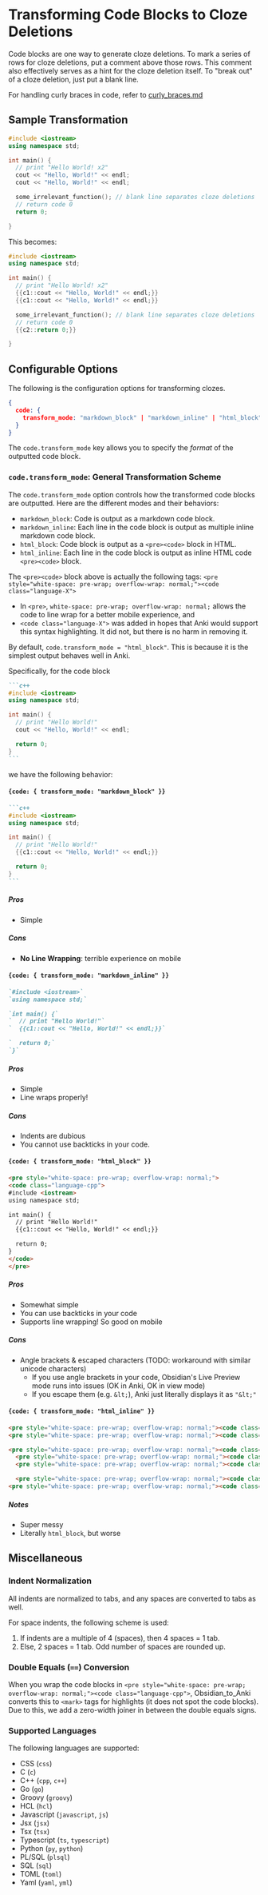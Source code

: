 # Transforming Code Blocks to Cloze Deletions

Code blocks are one way to generate cloze deletions. To mark a series of rows for cloze deletions, put a comment above those rows. This comment also effectively serves as a hint for the cloze deletion itself. To "break out" of a cloze deletion, just put a blank line.

For handling curly braces in code, refer to [curly_braces.md](./curly_braces.md)

## Sample Transformation

```c++
#include <iostream>
using namespace std;

int main() {
  // print "Hello World! x2"
  cout << "Hello, World!" << endl;
  cout << "Hello, World!" << endl;

  some_irrelevant_function(); // blank line separates cloze deletions
  // return code 0
  return 0;

}
```

This becomes:

```c++
#include <iostream>
using namespace std;

int main() {
  // print "Hello World! x2"
  {{c1::cout << "Hello, World!" << endl;}}
  {{c1::cout << "Hello, World!" << endl;}}

  some_irrelevant_function(); // blank line separates cloze deletions
  // return code 0
  {{c2::return 0;}}

}
```

## Configurable Options

The following is the configuration options for transforming clozes.

```json
{
  code: {
    transform_mode: "markdown_block" | "markdown_inline" | "html_block" | "html_inline" ;
  }
}
```

The `code.transform_mode` key allows you to specify the _format_ of the outputted code block.

### `code.transform_mode`: General Transformation Scheme

The `code.transform_mode` option controls how the transformed code blocks are outputted. Here are the different modes and their behaviors:

- `markdown_block`: Code is output as a markdown code block.
- `markdown_inline`: Each line in the code block is output as multiple inline markdown code block.
- `html_block`: Code block is output as a `<pre><code>` block in HTML.
- `html_inline`: Each line in the code block is output as inline HTML code `<pre><code>` block.

The `<pre><code>` block above is actually the following tags: `<pre style="white-space: pre-wrap; overflow-wrap: normal;"><code class="language-X">`

- In `<pre>`, `white-space: pre-wrap; overflow-wrap: normal;` allows the code to line wrap for a better mobile experience, and
- `<code class="language-X">` was added in hopes that Anki would support this syntax highlighting. It did not, but there is no harm in removing it.

By default, `code.transform_mode = "html_block"`. This is because it is the simplest output behaves well in Anki.

Specifically, for the code block

````markdown
```c++
#include <iostream>
using namespace std;

int main() {
  // print "Hello World!"
  cout << "Hello, World!" << endl;

  return 0;
}
```
````

we have the following behavior:

#### `{code: { transform_mode: "markdown_block" }}`

````markdown
```c++
#include <iostream>
using namespace std;

int main() {
  // print "Hello World!"
  {{c1::cout << "Hello, World!" << endl;}}

  return 0;
}
```
````

##### Pros

- Simple

##### Cons

- **No Line Wrapping**: terrible experience on mobile

#### `{code: { transform_mode: "markdown_inline" }}`

```markdown
`#include <iostream>`
`using namespace std;`

`int main() {`
`  // print "Hello World!"`
`  {{c1::cout << "Hello, World!" << endl;}}`

`  return 0;`
`}`
```

##### Pros

- Simple
- Line wraps properly!

##### Cons

- Indents are dubious
- You cannot use backticks in your code.

#### `{code: { transform_mode: "html_block" }}`

```markdown
<pre style="white-space: pre-wrap; overflow-wrap: normal;">
<code class="language-cpp">
#include <iostream>
using namespace std;

int main() {
  // print "Hello World!"
  {{c1::cout << "Hello, World!" << endl;}}

  return 0;
}
</code>
</pre>
```

##### Pros

- Somewhat simple
- You can use backticks in your code
- Supports line wrapping! So good on mobile

##### Cons

- Angle brackets & escaped characters (TODO: workaround with similar unicode characters)
  - If you use angle brackets in your code, Obsidian's Live Preview mode runs into issues (OK in Anki, OK in view mode)
  - If you escape them (e.g. `&lt;`), Anki just literally displays it as `"&lt;"`

#### `{code: { transform_mode: "html_inline" }}`

```markdown
<pre style="white-space: pre-wrap; overflow-wrap: normal;"><code class="language-cpp">#include <iostream></code></pre>
<pre style="white-space: pre-wrap; overflow-wrap: normal;"><code class="language-cpp">using namespace std;</code></pre>

<pre style="white-space: pre-wrap; overflow-wrap: normal;"><code class="language-cpp">int main() {</code></pre>
  <pre style="white-space: pre-wrap; overflow-wrap: normal;"><code class="language-cpp">// print "Hello World!"</code></pre>
  <pre style="white-space: pre-wrap; overflow-wrap: normal;"><code class="language-cpp">{{c1::cout << "Hello, World!" << endl;}}</code></pre>

  <pre style="white-space: pre-wrap; overflow-wrap: normal;"><code class="language-cpp">return 0;</code></pre>
<pre style="white-space: pre-wrap; overflow-wrap: normal;"><code class="language-cpp">}</code></pre>
```

##### Notes

- Super messy
- Literally `html_block`, but worse

## Miscellaneous

### Indent Normalization

All indents are normalized to tabs, and any spaces are converted to tabs as well.

For space indents, the following scheme is used:

1. If indents are a multiple of 4 (spaces), then 4 spaces = 1 tab.
2. Else, 2 spaces = 1 tab. Odd number of spaces are rounded up.

### Double Equals (`==`) Conversion

When you wrap the code blocks in `<pre style="white-space: pre-wrap; overflow-wrap: normal;"><code class="language-cpp">`, Obsidian_to_Anki converts this to `<mark>` tags for highlights (it does not spot the code blocks). Due to this, we add a zero-width joiner in between the double equals signs.

### Supported Languages

The following languages are supported:

- CSS (`css`)
- C (`c`)
- C++ (`cpp`, `c++`)
- Go (`go`)
- Groovy (`groovy`)
- HCL (`hcl`)
- Javascript (`javascript`, `js`)
- Jsx (`jsx`)
- Tsx (`tsx`)
- Typescript (`ts`, `typescript`)
- Python (`py`, `python`)
- PL/SQL (`plsql`)
- SQL (`sql`)
- TOML (`toml`)
- Yaml (`yaml`, `yml`)
